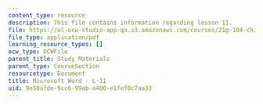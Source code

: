 ```yaml
---
content_type: resource
description: This file contains information regarding lesson 11.
file: https://ol-ocw-studio-app-qa.s3.amazonaws.com/courses/21g-104-chinese-iv-regular-spring-2004/9e58afde9cc699aba400e1fef0c7aa33_MIT21G_104S04_L11.pdf
file_type: application/pdf
learning_resource_types: []
ocw_type: OCWFile
parent_title: Study Materials
parent_type: CourseSection
resourcetype: Document
title: Microsoft Word - L-11
uid: 9e58afde-9cc6-99ab-a400-e1fef0c7aa33
---
```

